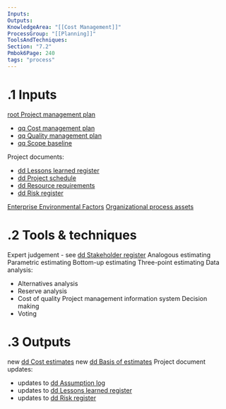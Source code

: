 ```yaml
---
Inputs:
Outputs:
KnowledgeArea: "[[Cost Management]]"
ProcessGroup: "[[Planning]]"
ToolsAndTechniques:
Section: "7.2"
Pmbok6Page: 240
tags: "process"
---
```

# .1 Inputs

[root Project management plan](root%20Project%20management%20plan.md)
* [qq Cost management plan](qq%20Cost%20management%20plan.md)
* [qq Quality management plan](qq%20Quality%20management%20plan.md)
* [qq Scope baseline](qq%20Scope%20baseline.md)

Project documents:
* [dd Lessons learned register](dd%20Lessons%20learned%20register.md)
* [dd Project schedule](dd%20Project%20schedule.md)
* [dd Resource requirements](dd%20Resource%20requirements.md)
* [dd Risk register](dd%20Risk%20register.md)

[Enterprise Environmental Factors](Enterprise%20Environmental%20Factors.md)
[Organizational process assets](Organizational%20process%20assets.md)

# .2 Tools & techniques
Expert judgement - see [dd Stakeholder register](dd%20Stakeholder%20register.md)
Analogous estimating
Parametric estimating
Bottom-up estimating
Three-point estimating
Data analysis:
* Alternatives analysis
* Reserve analysis
* Cost of quality
Project management information system
Decision making
* Voting

# .3 Outputs
new [dd Cost estimates](dd%20Cost%20estimates.md)
new [dd Basis of estimates](dd%20Basis%20of%20estimates.md)
Project document updates:
* updates to [dd Assumption log](dd%20Assumption%20log.md)
* updates to [dd Lessons learned register](dd%20Lessons%20learned%20register.md)
* updates to [dd Risk register](dd%20Risk%20register.md)



